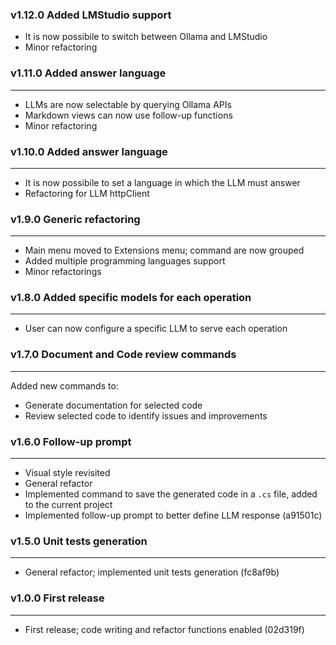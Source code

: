 ### v1.12.0 Added LMStudio support
- It is now possibile to switch between Ollama and LMStudio
- Minor refactoring

### v1.11.0 Added answer language
---
- LLMs are now selectable by querying Ollama APIs
- Markdown views can now use follow-up functions
- Minor refactoring

### v1.10.0 Added answer language
---
- It is now possibile to set a language in which the LLM must answer
- Refactoring for LLM httpClient

### v1.9.0 Generic refactoring
---
- Main menu moved to Extensions menu; command are now grouped
- Added multiple programming languages support
- Minor refactorings

### v1.8.0 Added specific models for each operation
---
- User can now configure a specific LLM to serve each operation

### v1.7.0 Document and Code review commands
---
Added new commands to:
- Generate documentation for selected code
- Review selected code to identify issues and improvements

### v1.6.0 Follow-up prompt
---
- Visual style revisited
- General refactor
- Implemented command to save the generated code in a `.cs` file, added to the current project
- Implemented follow-up prompt to better define LLM response (a91501c)

### v1.5.0 Unit tests generation
---
- General refactor; implemented unit tests generation (fc8af9b)

### v1.0.0 First release
---
- First release; code writing and refactor functions enabled (02d319f)
